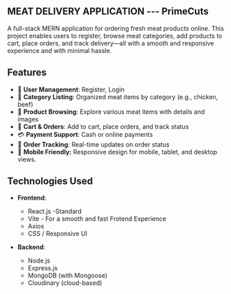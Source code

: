 ## MEAT DELIVERY APPLICATION --- PrimeCuts
A full-stack MERN application for ordering fresh meat products online. This project enables users to register, browse meat categories, 
add products to cart, place orders, and track delivery—all with a smooth and responsive experience and with minimal hassle.

## Features
- 👤 **User Management**: Register, Login
- 📁 **Category Listing**: Organized meat items by category (e.g., chicken, beef)
- 🍖 **Product Browsing**: Explore various meat items with details and images
- 🛒 **Cart & Orders**: Add to cart, place orders, and track status
- 💳 **Payment Support**: Cash or online payments
- 🚚 **Order Tracking**: Real-time updates on order status
- 📱 **Mobile Friendly:** Responsive design for mobile, tablet, and desktop views.

## Technologies Used

- **Frontend**:
  - React.js -Standard
  - Vite - For a smooth and fast Frotend Experience
  - Axios 
  - CSS / Responsive UI

- **Backend**:
  - Node.js
  - Express.js
  - MongoDB (with Mongoose) 
  - Cloudinary (cloud-based)
